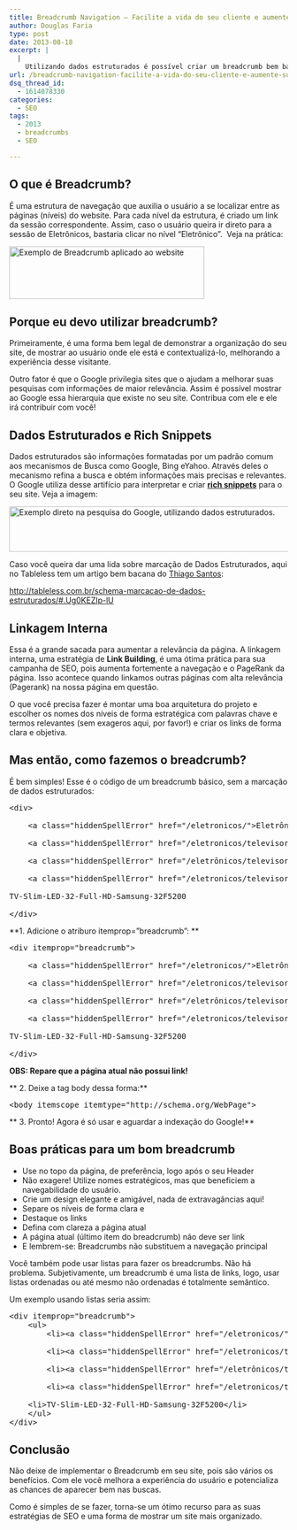```yaml
---
title: Breadcrumb Navigation – Facilite a vida do seu cliente e aumente sua linkagem interna
author: Douglas Faria
type: post
date: 2013-08-18
excerpt: |
  |
    Utilizando dados estruturados é possível criar um breadcrumb bem bacana que, além de auxiliar o seu cliente na navegação interna do seu site, aparece nas pesquisas e aumenta sua linkagem interna.
url: /breadcrumb-navigation-facilite-a-vida-do-seu-cliente-e-aumente-sua-linkagem-interna/
dsq_thread_id:
  - 1614078330
categories:
  - SEO
tags:
  - 2013
  - breadcrumbs
  - SEO

---
```

## O que é Breadcrumb?

É uma estrutura de navegação que auxilia o usuário a se localizar entre as páginas (níveis) do website. Para cada nível da estrutura, é criado um link da sessão correspondente. Assim, caso o usuário queira ir direto para a sessão de Eletrônicos, bastaria clicar no nível “Eletrônico”.  Veja na prática:

[<img class=" wp-image-38563 " alt="Exemplo de Breadcrumb aplicado ao website" src="http://tableless.com.br/uploads/2013/08/exemplo-de-breadcrumb-navigation-588x158.png" width="353" height="95" srcset="uploads/2013/08/exemplo-de-breadcrumb-navigation-588x158.png 588w, uploads/2013/08/exemplo-de-breadcrumb-navigation-329x88.png 329w, uploads/2013/08/exemplo-de-breadcrumb-navigation.png 631w" sizes="(max-width: 353px) 100vw, 353px" />][1]

## Porque eu devo utilizar breadcrumb?

Primeiramente, é uma forma bem legal de demonstrar a organização do seu site, de mostrar ao usuário onde ele está e contextualizá-lo, melhorando a experiência desse visitante.

Outro fator é que o Google privilegia sites que o ajudam a melhorar suas pesquisas com informações de maior relevância. Assim é possível mostrar ao Google essa hierarquia que existe no seu site. Contribua com ele e ele irá contribuir com você!

## Dados Estruturados e Rich Snippets

Dados estruturados são informações formatadas por um padrão comum aos mecanismos de Busca como Google, Bing eYahoo. Através deles o mecanismo refina a busca e obtém informações mais precisas e relevantes. O Google utiliza desse artifício para interpretar e criar [**rich snippets**][2] para o seu site. Veja a imagem:

[<img class="size-medium wp-image-38564" alt="Exemplo direto na pesquisa do Google, utilizando dados estruturados." src="http://tableless.com.br/uploads/2013/08/exemplo-de-breadcrumb-navigation-na-pesquisa-do-google-588x82.png" width="588" height="82" srcset="uploads/2013/08/exemplo-de-breadcrumb-navigation-na-pesquisa-do-google-588x82.png 588w, uploads/2013/08/exemplo-de-breadcrumb-navigation-na-pesquisa-do-google-329x46.png 329w, uploads/2013/08/exemplo-de-breadcrumb-navigation-na-pesquisa-do-google-660x92.png 660w, uploads/2013/08/exemplo-de-breadcrumb-navigation-na-pesquisa-do-google.png 953w" sizes="(max-width: 588px) 100vw, 588px" />][3]

Caso você queira dar uma lida sobre marcação de Dados Estruturados, aqui no Tableless tem um artigo bem bacana do [Thiago Santos][4]:

<http://tableless.com.br/schema-marcacao-de-dados-estruturados/#.Ug0KEZIp-lU>

## Linkagem Interna 

Essa é a grande sacada para aumentar a relevância da página. A linkagem interna, uma estratégia de **Link Building**, é uma ótima prática para sua campanha de SEO, pois aumenta fortemente a navegação e o PageRank da página. Isso acontece quando linkamos outras páginas com alta relevância (Pagerank) na nossa página em questão.

O que você precisa fazer é montar uma boa arquitetura do projeto e escolher os nomes dos níveis de forma estratégica com palavras chave e termos relevantes (sem exageros aqui, por favor!) e criar os links de forma clara e objetiva.

## Mas então, como fazemos o breadcrumb?

É bem simples! Esse é o código de um breadcrumb básico, sem a marcação de dados estruturados:

<pre class="lang-html">&lt;div&gt;

	&lt;a class="hiddenSpellError" href="/eletronicos/"&gt;Eletr&ocirc;nicos&lt;/a&gt; &raquo;

	&lt;a class="hiddenSpellError" href="/eletronicos/televisores/"&gt;Televisores&lt;/a&gt; &raquo;

	&lt;a class="hiddenSpellError" href="/eletr&ocirc;nicos/televisores/tv-led"&gt;TV LED&lt;/a&gt; &raquo;

	&lt;a class="hiddenSpellError" href="/eletronicos/televisores/tv-led/samsung"&gt;Samsung&lt;/a&gt; &raquo;

TV-Slim-LED-32-Full-HD-Samsung-32F5200

&lt;/div&gt;
</pre>

**1. Adicione o atriburo itemprop=&#8221;breadcrumb&#8221;: **

<pre class="lang-html">&lt;div itemprop="breadcrumb"&gt;

	&lt;a class="hiddenSpellError" href="/eletronicos/"&gt;Eletr&ocirc;nicos&lt;/a&gt; &raquo;

	&lt;a class="hiddenSpellError" href="/eletronicos/televisores/"&gt;Televisores&lt;/a&gt; &raquo;

	&lt;a class="hiddenSpellError" href="/eletr&ocirc;nicos/televisores/tv-led"&gt;TV LED&lt;/a&gt; &raquo;

	&lt;a class="hiddenSpellError" href="/eletronicos/televisores/tv-led/samsung"&gt;Samsung&lt;/a&gt;&nbsp; &raquo;

TV-Slim-LED-32-Full-HD-Samsung-32F5200

&lt;/div&gt;
</pre>

**OBS: Repare que a página atual não possui link!**

** 2. Deixe a tag body dessa forma:**

<pre class="lang-html">&lt;body itemscope itemtype="http://schema.org/WebPage"&gt;
</pre>

** 3. Pronto! Agora é só usar e aguardar a indexação do Google!**

## Boas práticas para um bom breadcrumb

  * Use no topo da página, de preferência, logo após o seu Header
  * Não exagere! Utilize nomes estratégicos, mas que beneficiem a navegabilidade do usuário.
  * Crie um design elegante e amigável, nada de extravagâncias aqui!
  * Separe os níveis de forma clara e
  * Destaque os links
  * Defina com clareza a página atual
  * A página atual (último item do breadcrumb) não deve ser link
  * E lembrem-se: Breadcrumbs não substituem a navegação principal

Você também pode usar listas para fazer os breadcrumbs. Não há problema. Subjetivamente, um breadcrumb é uma lista de links, logo, usar listas ordenadas ou até mesmo não ordenadas é totalmente semântico.

Um exemplo usando listas seria assim:

<pre class="lang-html">&lt;div itemprop="breadcrumb"&gt;
	&lt;ul&gt;
		&lt;li&gt;&lt;a class="hiddenSpellError" href="/eletronicos/"&gt;Eletr&ocirc;nicos&lt;/a&gt; &raquo;&lt;/li&gt;

		&lt;li&gt;&lt;a class="hiddenSpellError" href="/eletronicos/televisores/"&gt;Televisores&lt;/a&gt; &raquo;&lt;/li&gt;

		&lt;li&gt;&lt;a class="hiddenSpellError" href="/eletr&ocirc;nicos/televisores/tv-led"&gt;TV LED&lt;/a&gt; &raquo;&lt;/li&gt;

		&lt;li&gt;&lt;a class="hiddenSpellError" href="/eletronicos/televisores/tv-led/samsung"&gt;Samsung&lt;/a&gt;&nbsp; &raquo;&lt;/li&gt;

	&lt;li&gt;TV-Slim-LED-32-Full-HD-Samsung-32F5200&lt;/li&gt;
	&lt;/ul&gt;
&lt;/div&gt;
</pre>

## Conclusão

Não deixe de implementar o Breadcrumb em seu site, pois são vários os benefícios. Com ele você melhora a experiência do usuário e potencializa as chances de aparecer bem nas buscas.

Como é simples de se fazer, torna-se um ótimo recurso para as suas estratégias de SEO e uma forma de mostrar um site mais organizado.

 [1]: http://tableless.com.br/uploads/2013/08/exemplo-de-breadcrumb-navigation.png
 [2]: https://support.google.com/webmasters/answer/99170?hl=pt-BR
 [3]: http://tableless.com.br/uploads/2013/08/exemplo-de-breadcrumb-navigation-na-pesquisa-do-google.png
 [4]: http://tableless.com.br/author/thiagosantos/